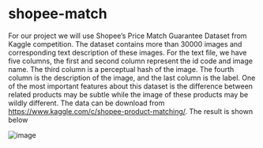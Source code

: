 # shopee-match

For our project we will use Shopee’s Price Match Guarantee Dataset from Kaggle competition. The dataset
contains more than 30000 images and corresponding text description of these images. For the text file, 
we have five columns, the first and second column represent the id code and image name. The
third column is a perceptual hash of the image. The fourth column is the description of the image, and the
last column is the label. One of the most important features about this dataset is the difference between
related products may be subtle while the image of these products may be wildly different. The data can be
download from https://www.kaggle.com/c/shopee-product-matching/. The result is shown below






![image](https://github.com/lims1914/shopee-match/assets/40879123/715c8da5-26fb-4014-9c59-b1647b19df7d)

